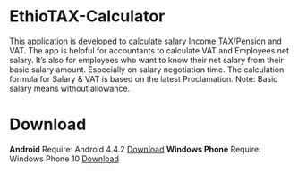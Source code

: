 # EthioTAX-Calculator
This application is developed to calculate salary Income TAX/Pension and VAT.
The app is helpful for accountants to calculate VAT and Employees net salary.
It’s also for employees who want to know their net salary from their basic salary amount.
Especially on salary negotiation time.
The calculation formula for Salary & VAT is based on the latest Proclamation.
Note: Basic salary means without allowance.
# Download
<strong>Android</strong>
Require: Android 4.4.2
<a href="https://github.com/jayralencar/sqlite-sync.js">Download</a>
<strong>Windows Phone</strong>
Require: Windows Phone 10
<a href="https://github.com/jayralencar/sqlite-sync.js">Download</a>

